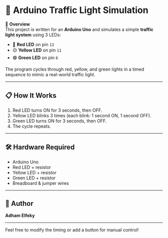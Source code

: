 # 🚦 Arduino Traffic Light Simulation

🔧 **Overview**  
This project is written for an **Arduino Uno** and simulates a simple **traffic light system** using 3 LEDs:

- 🔴 **Red LED** on pin `13`  
- 🟡 **Yellow LED** on pin `11`  
- 🟢 **Green LED** on pin `6`

The program cycles through red, yellow, and green lights in a timed sequence to mimic a real-world traffic light.

---

## 📋 How It Works

1. Red LED turns ON for 3 seconds, then OFF.
2. Yellow LED blinks 3 times (each blink: 1 second ON, 1 second OFF).
3. Green LED turns ON for 3 seconds, then OFF.
4. The cycle repeats.

---

## 🛠️ Hardware Required

- Arduino Uno
- Red LED + resistor
- Yellow LED + resistor
- Green LED + resistor
- Breadboard & jumper wires

---

## 🧠 Author

**Adham Elfeky**

---

Feel free to modify the timing or add a button for manual control!
